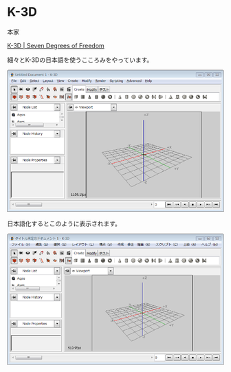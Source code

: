 K-3D
====

本家

[K-3D | Seven Degrees of Freedom](http://www.k-3d.org/ "K-3D | Seven Degrees of Freedom")

細々とK-3Dの日本語を使うこころみをやっています。

![Alt text](k3d-en.PNG)

日本語化するとこのように表示されます。

![Alt text](k3d-ja.PNG)
